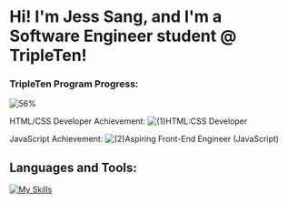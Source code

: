 # Hi! I'm Jess Sang, and I'm a Software Engineer student @ TripleTen!

### TripleTen Program Progress:
![56%](https://progress-bar.xyz/56)

HTML/CSS Developer Achievement:
![(1)HTML:CSS Developer](https://github.com/user-attachments/assets/b53449c4-00f4-4a0c-a16d-553b56c4bcbe)

JavaScript Achievement:
![(2)Aspiring Front-End Engineer (JavaScript)](https://github.com/user-attachments/assets/91fdb766-5bfc-4f28-a2cc-6b269015c71b)

## **Languages and Tools:**

[![My Skills](https://skillicons.dev/icons?i=js,html,css,vscode,figma,git,github,discord)](https://skillicons.dev)
